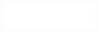 <p align="center">
  <a href="https://tresnoir.com">
    <img alt="Gatsby" src="./src/images/tres-noir-text.png" width="300" />
  </a>
</p>
<!-- <h1 align="center">
  Tres Noir
</h1> -->
